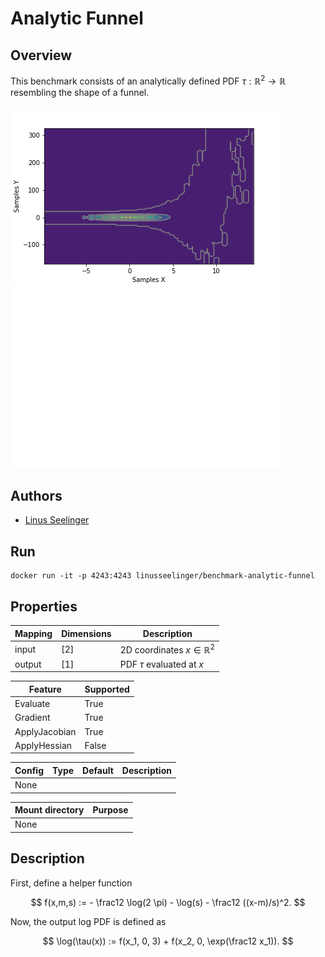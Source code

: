 # Analytic Funnel

## Overview
This benchmark consists of an analytically defined PDF $\tau : \mathbb{R}^2 \rightarrow \mathbb{R}$ resembling the shape of a funnel.

![Contour](https://raw.githubusercontent.com/UM-Bridge/benchmarks/main/benchmarks/analytic-funnel/contour.png "Contour plot")
![Samples](https://raw.githubusercontent.com/UM-Bridge/benchmarks/main/benchmarks/analytic-funnel/samples.png "Sample scatterplot")

## Authors
- [Linus Seelinger](mailto:linus.seelinger@iwr.uni-heidelberg.de)

## Run
```
docker run -it -p 4243:4243 linusseelinger/benchmark-analytic-funnel
```

## Properties
Mapping | Dimensions | Description
---|---|---
input | [2] | 2D coordinates $x \in \mathbb{R}^2$
output | [1] | PDF $\tau$ evaluated at $x$

Feature | Supported
---|---
Evaluate | True
Gradient | True
ApplyJacobian | True
ApplyHessian | False

Config | Type | Default | Description
---|---|---|---
None | | |

Mount directory | Purpose
---|---
None |

## Description

First, define a helper function

$$ f(x,m,s) := - \frac12 \log(2 \pi) - \log(s) - \frac12 ((x-m)/s)^2. $$

Now, the output log PDF is defined as

$$ \log(\tau(x)) := f(x_1, 0, 3) + f(x_2, 0, \exp(\frac12 x_1)). $$
